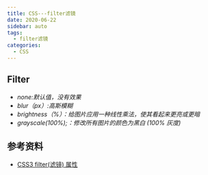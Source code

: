 ```yaml
---
title: CSS---filter滤镜
date: 2020-06-22
sidebar: auto
tags:
  - filter滤镜
categories:
  - CSS
---
```


## Filter

- _none:默认值，没有效果_
- _blur（px）:高斯模糊_
- _brightness（%）：给图片应用一种线性乘法，使其看起来更亮或更暗_
- _grayscale(100%);：修改所有图片的颜色为黑白 (100% 灰度)_

## 参考资料

- [CSS3 filter(滤镜) 属性](https://www.w3cschool.cn/cssref/css3-pr-filter.html)
